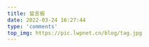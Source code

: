 ```yaml
---
title: 留言板
date: 2022-03-24 16:27:44
type: 'comments'
top_img: https://pic.lwpnet.cn/blog/tag.jpg
---
```


